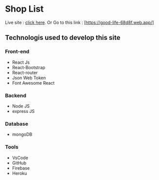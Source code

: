 # Shop List
Live site : [click here](https://good-life-68d8f.web.app/).
Or
Go to this link : [https://good-life-68d8f.web.app/]

## Technologis used to develop this site
### Front-end
* React Js
* React-Bootstrap
* React-router
* Json Web Token
* Font Awesome React
### Backend
* Node JS
* express JS
### Database
* mongoDB
### Tools
* VsCode
* GitHub
* Firebase
* Heroku